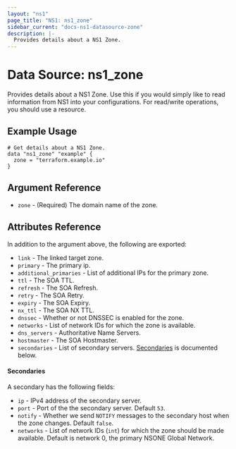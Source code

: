```yaml
---
layout: "ns1"
page_title: "NS1: ns1_zone"
sidebar_current: "docs-ns1-datasource-zone"
description: |-
  Provides details about a NS1 Zone.
---
```


# Data Source: ns1_zone

Provides details about a NS1 Zone. Use this if you would simply like to read
information from NS1 into your configurations. For read/write operations, you
should use a resource.

## Example Usage

```hcl
# Get details about a NS1 Zone.
data "ns1_zone" "example" {
  zone = "terraform.example.io"
}
```

## Argument Reference

* `zone` - (Required) The domain name of the zone.

## Attributes Reference

In addition to the argument above, the following are exported:

* `link` - The linked target zone.
* `primary` - The primary ip.
* `additional_primaries` - List of additional IPs for the primary zone.
* `ttl` - The SOA TTL.
* `refresh` - The SOA Refresh.
* `retry` - The SOA Retry.
* `expiry` - The SOA Expiry.
* `nx_ttl` - The SOA NX TTL.
* `dnssec` - Whether or not DNSSEC is enabled for the zone.
* `networks` - List of network IDs for which the zone is available.
* `dns_servers` - Authoritative Name Servers.
* `hostmaster` - The SOA Hostmaster.
* `secondaries` - List of secondary servers. [Secondaries](#secondaries-1) is
  documented below.

#### Secondaries

A secondary has the following fields:

* `ip` - IPv4 address of the secondary server.
* `port` - Port of the the secondary server. Default `53`.
* `notify` - Whether we send `NOTIFY` messages to the secondary host
  when the zone changes. Default `false`.
* `networks` - List of network IDs (`int`) for which the zone should be made
  available. Default is network 0, the primary NSONE Global Network.
